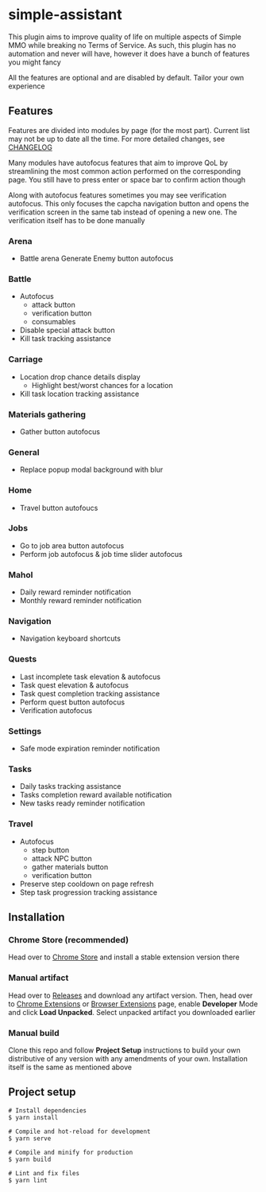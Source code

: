 # simple-assistant

This plugin aims to improve quality of life on multiple aspects of Simple MMO
while breaking no Terms of Service. As such, this plugin has no automation
and never will have, however it does have a bunch of features you might fancy

All the features are optional and are disabled by default. Tailor your own experience

## Features

Features are divided into modules by page (for the most part). Current list may not be up to date
all the time. For more detailed changes, see [CHANGELOG](/CHANGELOG.md)

Many modules have autofocus features that aim to improve QoL by streamlining the most common action
performed on the corresponding page. You still have to press enter or space bar to confirm action though

Along with autofocus features sometimes you may see verification autofocus. This only focuses the capcha navigation
button and opens the verification screen in the same tab instead of opening a new one. The verification itself
has to be done manually

### Arena

* Battle arena Generate Enemy button autofocus

### Battle

* Autofocus
  * attack button
  * verification button
  * consumables
* Disable special attack button
* Kill task tracking assistance

### Carriage

* Location drop chance details display
  * Highlight best/worst chances for a location
* Kill task location tracking assistance

### Materials gathering

* Gather button autofocus

### General

* Replace popup modal background with blur

### Home

* Travel button autofoucs

### Jobs

* Go to job area button autofocus
* Perform job autofocus & job time slider autofocus

### Mahol

* Daily reward reminder notification
* Monthly reward reminder notification

### Navigation

* Navigation keyboard shortcuts

### Quests

* Last incomplete task elevation & autofocus
* Task quest elevation & autofocus
* Task quest completion tracking assistance
* Perform quest button autofocus
* Verification autofocus

### Settings

* Safe mode expiration reminder notification

### Tasks

* Daily tasks tracking assistance
* Tasks completion reward available notification
* New tasks ready reminder notification

### Travel

* Autofocus
  * step button
  * attack NPC button
  * gather materials button
  * verification button
* Preserve step cooldown on page refresh
* Step task progression tracking assistance

## Installation

### Chrome Store (recommended)

Head over to [Chrome Store](https://chrome.google.com/webstore/detail/simple-assistant/dpljccfbkelkodmmbnahgimhombjemll?hl=en&authuser=0)
and install a stable extension version there

### Manual artifact

Head over to [Releases](https://github.com/SugarF0x/simple-assistant/releases) and download any artifact version.
Then, head over to [Chrome Extensions](chrome://extensions/) or [Browser Extensions](browser://extensions/) page,
enable **Developer** Mode and click **Load Unpacked**. Select unpacked artifact you downloaded earlier

### Manual build

Clone this repo and follow **Project Setup** instructions to build your own distributive of
any version with any amendments of your own. Installation itself is the same as mentioned above

## Project setup
```
# Install dependencies
$ yarn install

# Compile and hot-reload for development
$ yarn serve

# Compile and minify for production
$ yarn build

# Lint and fix files
$ yarn lint
```
